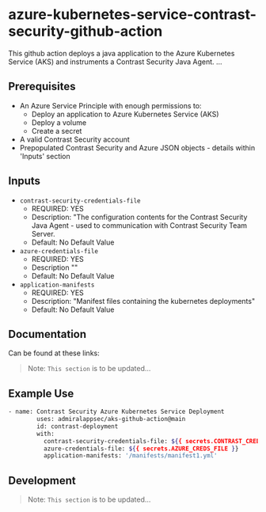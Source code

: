 # azure-kubernetes-service-contrast-security-github-action

This github action deploys a java application to the Azure Kubernetes Service (AKS) and instruments a Contrast Security Java Agent.
...
## Prerequisites

- An Azure Service Principle with enough permissions to: 
    - Deploy an application to Azure Kubernetes Service (AKS)
    - Deploy a volume
    - Create a secret 
- A valid Contrast Security account
- Prepopulated Contrast Security and Azure JSON objects - details within 'Inputs' section

## Inputs
- `contrast-security-credentials-file`
  - REQUIRED: YES
  - Description: "The configuration contents for the Contrast Security Java Agent - used to communication with Contrast Security Team Server. 
  - Default: No Default Value  
- `azure-credentials-file`
  - REQUIRED: YES
  - Description ""
  - Default: No Default Value
- `application-manifests`
  - REQUIRED: YES
  - Description: "Manifest files containing the kubernetes deployments"
  - Default: No Default Value

## Documentation

Can be found at these links:

> Note: `This section` is to be updated...

## Example Use

```sh
- name: Contrast Security Azure Kubernetes Service Deployment
        uses: admiralappsec/aks-github-action@main
        id: contrast-deployment
        with:
          contrast-security-credentials-file: ${{ secrets.CONTRAST_CREDS_FILE }}
          azure-credentials-file: ${{ secrets.AZURE_CREDS_FILE }}
          application-manifests: '/manifests/manifest1.yml'
```

## Development

> Note: `This section` is to be updated...
